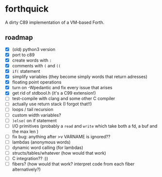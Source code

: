 # forthquick

A dirty C89 implementation of a VM-based Forth.

## roadmap

- [x] (old) python3 version
- [x] port to c89
- [x] create words with `:`
- [x] comments with `(` and `((`
- [x] `if(` statement
- [x] simplify variables (they become simply words that return adresses)
- [x] floating point operations
- [x] turn on -Wpedantic and fix every issue that arises
- [x] get rid of stdbool.h (it's a C99 extension!)
- [ ] test-compile with clang and some other C compiler
- [ ] actually use return stack (I forgot that!!)
- [ ] loops / tail recursion
- [ ] custom width variables?
- [ ] `)else(` on if statement
- [ ] I/O primitives (probably a `read` and `write` which take both a
  fd, a buf and the max len )
- [ ] fix bug: anything after >v VARNAME is ignored??
- [ ] lambdas (anonymous words)
- [ ] dynamic word calling (for lambdas)
- [ ] structs/tables/whatever (how would that work)
- [ ] C integration?? :))
- [ ] fibers? (how would that work? interpret code from each fiber alternatively?)
